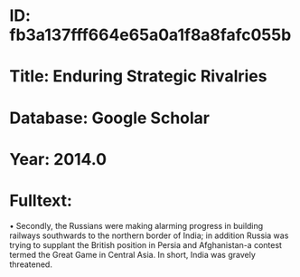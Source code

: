 # ID: fb3a137fff664e65a0a1f8a8fafc055b
# Title: Enduring Strategic Rivalries
# Database: Google Scholar
# Year: 2014.0
# Fulltext:
• Secondly, the Russians were making alarming progress in building railways southwards to the northern border of India; in addition Russia was trying to supplant the British position in Persia and Afghanistan-a contest termed the Great Game in Central Asia.
In short, India was gravely threatened.
